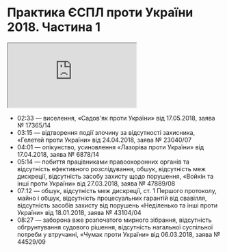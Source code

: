 # Практика ЄСПЛ проти України 2018. Частина 1
<div class="embed-responsive embed-responsive-16by9">
  <iframe class="embed-responsive-item" src="https://www.youtube.com/embed/vzgO1UQ2OBc?rel=0" allowfullscreen></iframe>
<br />
</div>

* 02:33 — виселення, «Садов'як проти України» від 17.05.2018, заява № 17365/14 
* 03:15 — відтворення події злочину за відсутності захисника, «Гелетей проти України» від 24.04.2018, заява № 23040/07 
* 04:01 —  опікунство, усиновлення «Лазоріва проти України» від 17.04.2018, заява № 6878/14 
* 05:14 — побиття працівниками правоохоронних органів та відсутність ефективного розслідування, обшук, відсутність меж дискреції, відсутність засобу захисту щодо порушення,  «Войкін та інші проти України» від 27.03.2018, заява № 47889/08 
* 07:12 — обшук, відсутність меж дискреції, ст. 1 Першого протоколу, майно і обшук, відсутність процесуальних гарантій від свавілля, відсутність засобів захисту від порушень «Неділенько та інші проти України» від 18.01.2018, заява № 43104/04
* 08:27 — заборона вже розпочатого мирного зібрання, відсутність обгрунтування судового рішення, відсутність нагальної суспільної потреби у втручанні, «Чумак проти України» від 06.03.2018, заява № 44529/09